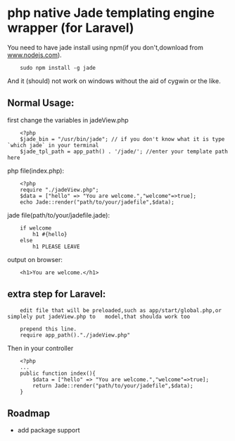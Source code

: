 # php native Jade templating engine wrapper (for Laravel)

You need to have jade install using npm(if you don't,download from www.nodejs.com).
```
	sudo npm install -g jade
```
And it (should) not work on windows without the aid of cygwin or the like.


## Normal Usage:

first change the variables in jadeView.php
```
	<?php
    $jade_bin = "/usr/bin/jade"; // if you don't know what it is type `which jade` in your terminal
    $jade_tpl_path = app_path() . '/jade/'; //enter your template path here
```

php file(index.php):
```
	<?php
	require "./jadeView.php";
	$data = ["hello" => "You are welcome.","welcome"=>true];
	echo Jade::render("path/to/your/jadefile",$data);
```
jade file(path/to/your/jadefile.jade):
```
	if welcome
		h1 #{hello}
	else
		h1 PLEASE LEAVE
```
output on browser:
```
	<h1>You are welcome.</h1>
```

## extra step for Laravel:

```
	edit file that will be preloaded,such as app/start/global.php,or simplely put jadeView.php to 	model,that shoulda work too

	prepend this line.
	require app_path()."./jadeView.php"
```

Then in your controller
```	
	<?php
	...
	public function index(){
		$data = ["hello" => "You are welcome.","welcome"=>true];
		return Jade::render("path/to/your/jadefile",$data);
	}
```

## Roadmap
- add package support